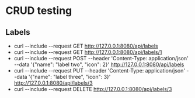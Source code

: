 # CRUD testing

## Labels
- curl --include --request GET http://127.0.0.1:8080/api/labels
- curl --include --request GET http://127.0.0.1:8080/api/labels/1
- curl --include --request POST --header 'Content-Type: application/json' --data '{"name": "label two", "icon": 2}' http://127.0.0.1:8080/api/labels
- curl --include --request PUT --header 'Content-Type: application/json' --data '{"name": "label three", "icon": 3}' http://127.0.0.1:8080/api/labels/3
- curl --include --request DELETE http://127.0.0.1:8080/api/labels/3

